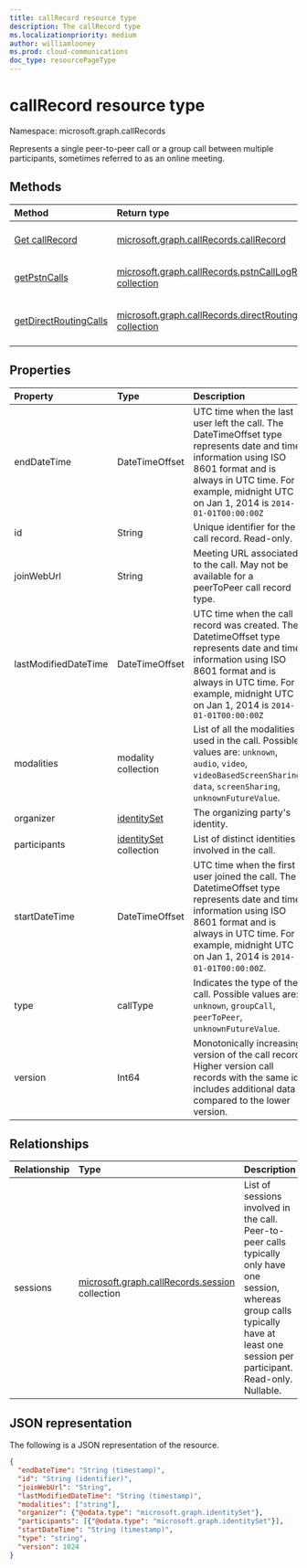 ```yaml
---
title: callRecord resource type
description: The callRecord type
ms.localizationpriority: medium
author: williamlooney
ms.prod: cloud-communications
doc_type: resourcePageType
---
```


# callRecord resource type

Namespace: microsoft.graph.callRecords

Represents a single peer-to-peer call or a group call between multiple participants, sometimes referred to as an online meeting.

## Methods

| Method                                                                          | Return type                                                                                      | Description                                             |
| :------------------------------------------------------------------------------ | :----------------------------------------------------------------------------------------------- | :------------------------------------------------------ |
| [Get callRecord](../api/callrecords-callrecord-get.md)                          | [microsoft.graph.callRecords.callRecord](callrecords-callrecord.md)                              | Read properties and relationships of callRecord object. |
| [getPstnCalls](../api/callrecords-callrecord-getpstncalls.md)                   | [microsoft.graph.callRecords.pstnCallLogRow collection](callrecords-pstncalllogrow.md)           | List **pstnCallLogRow** objects in a call record.       |
| [getDirectRoutingCalls](../api/callrecords-callrecord-getdirectroutingcalls.md) | [microsoft.graph.callRecords.directRoutingLogRow collection](callrecords-directroutinglogrow.md) | List **directRoutingLogRow** objects for a call record. |

## Properties

| Property             | Type                                     | Description                                                                                                                                                                                                                     |
| :------------------- | :--------------------------------------- | :------------------------------------------------------------------------------------------------------------------------------------------------------------------------------------------------------------------------------ |
| endDateTime          | DateTimeOffset                           | UTC time when the last user left the call. The DateTimeOffset type represents date and time information using ISO 8601 format and is always in UTC time. For example, midnight UTC on Jan 1, 2014 is `2014-01-01T00:00:00Z`     |
| id                   | String                                   | Unique identifier for the call record. Read-only.                                                                                                                                                                               |
| joinWebUrl           | String                                   | Meeting URL associated to the call. May not be available for a peerToPeer call record type.                                                                                                                                     |
| lastModifiedDateTime | DateTimeOffset                           | UTC time when the call record was created. The DatetimeOffset type represents date and time information using ISO 8601 format and is always in UTC time. For example, midnight UTC on Jan 1, 2014 is `2014-01-01T00:00:00Z`     |
| modalities           | modality collection                      | List of all the modalities used in the call. Possible values are: `unknown`, `audio`, `video`, `videoBasedScreenSharing`, `data`, `screenSharing`, `unknownFutureValue`.                                                        |
| organizer            | [identitySet](identityset.md)            | The organizing party's identity.                                                                                                                                                                                                |
| participants         | [identitySet](identityset.md) collection | List of distinct identities involved in the call.                                                                                                                                                                               |
| startDateTime        | DateTimeOffset                           | UTC time when the first user joined the call. The DatetimeOffset type represents date and time information using ISO 8601 format and is always in UTC time. For example, midnight UTC on Jan 1, 2014 is `2014-01-01T00:00:00Z`. |
| type                 | callType                                 | Indicates the type of the call. Possible values are: `unknown`, `groupCall`, `peerToPeer`, `unknownFutureValue`.                                                                                                                |
| version              | Int64                                    | Monotonically increasing version of the call record. Higher version call records with the same id includes additional data compared to the lower version.                                                                       |

## Relationships

| Relationship | Type                                                                     | Description                                                                                                                                                                              |
| :----------- | :----------------------------------------------------------------------- | :--------------------------------------------------------------------------------------------------------------------------------------------------------------------------------------- |
| sessions     | [microsoft.graph.callRecords.session](callrecords-session.md) collection | List of sessions involved in the call. Peer-to-peer calls typically only have one session, whereas group calls typically have at least one session per participant. Read-only. Nullable. |

## JSON representation

The following is a JSON representation of the resource.

<!-- {
  "blockType": "resource",
  "optionalProperties": [

  ],
  "@odata.type": "microsoft.graph.callRecords.callRecord",
  "keyProperty": "id"
}-->

```json
{
  "endDateTime": "String (timestamp)",
  "id": "String (identifier)",
  "joinWebUrl": "String",
  "lastModifiedDateTime": "String (timestamp)",
  "modalities": ["string"],
  "organizer": {"@odata.type": "microsoft.graph.identitySet"},
  "participants": [{"@odata.type": "microsoft.graph.identitySet"}],
  "startDateTime": "String (timestamp)",
  "type": "string",
  "version": 1024
}
```

<!-- uuid: 16cd6b66-4b1a-43a1-adaf-3a886856ed98
2019-02-04 14:57:30 UTC -->

<!-- {
  "type": "#page.annotation",
  "description": "callRecord resource",
  "keywords": "",
  "section": "documentation",
  "tocPath": ""
}-->

